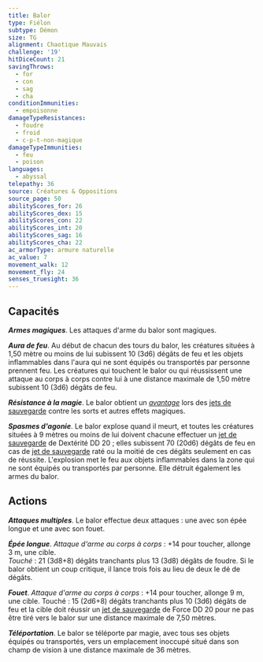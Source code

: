 ```yaml
---
title: Balor
type: Fiélon
subtype: Démon
size: TG
alignment: Chaotique Mauvais
challenge: '19'
hitDiceCount: 21
savingThrows:
  - for
  - con
  - sag
  - cha
conditionImmunities:
  - empoisonne
damageTypeResistances:
  - foudre
  - froid
  - c-p-t-non-magique
damageTypeImmunities:
  - feu
  - poison
languages:
  - abyssal
telepathy: 36
source: Créatures & Oppositions
source_page: 50
abilityScores_for: 26
abilityScores_dex: 15
abilityScores_con: 22
abilityScores_int: 20
abilityScores_sag: 16
abilityScores_cha: 22
ac_armorType: armure naturelle
ac_value: 7
movement_walk: 12
movement_fly: 24
senses_truesight: 36
---
```

## Capacités
_**Armes magiques**_. Les attaques d'arme du balor sont magiques.

_**Aura de feu**_. Au début de chacun des tours du balor, les créatures situées à 1,50 mètre ou moins de lui subissent 10 (3d6) dégâts de feu et les objets inflammables dans l'aura qui ne sont équipés ou transportés par personne prennent feu. Les créatures qui touchent le balor ou qui réussissent une attaque au corps à corps contre lui à une distance maximale de 1,50 mètre subissent 10 (3d6) dégâts de feu.

_**Résistance à la magie**_. Le balor obtient un [_avantage_](/utiliser-les-caracteristiques/#avantage-et-desavantage) lors des [jets de sauvegarde](/utiliser-les-caracteristiques/#jets-de-sauvegarde) contre les sorts et autres effets magiques.

_**Spasmes d'agonie**_. Le balor explose quand il meurt, et toutes les créatures situées à 9 mètres ou moins de lui doivent chacune effectuer un [jet de sauvegarde](/utiliser-les-caracteristiques/#jets-de-sauvegarde) de Dextérité DD 20 ; elles subissent 70 (20d6) dégâts de feu en cas de [jet de sauvegarde](/utiliser-les-caracteristiques/#jets-de-sauvegarde) raté ou la moitié de ces dégâts seulement en cas de réussite. L'explosion met le feu aux objets inflammables dans la zone qui ne sont équipés ou transportés par personne. Elle détruit également les armes du balor.

## Actions
_**Attaques multiples**_. Le balor effectue deux attaques : une avec son épée longue et une avec son fouet.

_**Épée longue**_. _Attaque d'arme au corps à corps_ : +14 pour toucher, allonge 3 m, une cible.  
_Touché_ : 21 (3d8+8) dégâts tranchants plus 13 (3d8) dégâts de foudre. Si le balor obtient un coup critique, il lance trois fois au lieu de deux le dé de dégâts.

_**Fouet**_. _Attaque d'arme au corps à corps_ : +14 pour toucher, allonge 9 m, une cible. Touché : 15 (2d6+8) dégâts tranchants plus 10 (3d6) dégâts de feu et la cible doit réussir un [jet de sauvegarde](/utiliser-les-caracteristiques/#jets-de-sauvegarde) de Force DD 20 pour ne pas être tiré vers le balor sur une distance maximale de 7,50 mètres.

_**Téléportation**_. Le balor se téléporte par magie, avec tous ses objets équipés ou transportés, vers un emplacement inoccupé situé dans son champ de vision à une distance maximale de 36 mètres.
